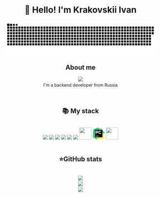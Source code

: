 <h1 align="center">👋 Hello! I'm Krakovskii Ivan </h1>

<p align="center">
 <img width="600" src="assets/github-snake.svg" alt="snake"/>
</p>




<div align="center">
    <h2>About me</h2>
    <img height="30" src="https://img.shields.io/badge/-Telegram-2CA5E0?style=flat&logo=telegram&logoColor=white">
    <br>
    I'm a backend developer from Russia  
</div>
<br>
<br>

<div align="center">
    <h2><b>📚 My stack</b></h2>
    <br>
    <img src="https://skillicons.dev/icons?i=py&perline=7" />
    <img src="https://skillicons.dev/icons?i=postgres&perline=7" />
    <img src="https://skillicons.dev/icons?i=sqlite&perline=7" />
    <img src="https://skillicons.dev/icons?i=django&perline=7" />
    <img src="https://skillicons.dev/icons?i=docker&perline=7" />
    <img src="https://skillicons.dev/icons?i=git&perline=7" />
    <img width="40" height="40" src="https://skillicons.dev/icons?i=neovim&perline=7" />
    <img width="40" height="40" src="assets/PyCharm_Icon.svg" />
    <img width="40" height="40" src="https://skillicons.dev/icons?i=linux" />
</div>

<br>


<div align="center">
    <h2><b>⭐GitHub stats</b></h2>
    <br>
    <img width="450" src="https://github-readme-stats.vercel.app/api/top-langs?username=ivkrak&layout=compact&theme=cobalt" />
    <br>
    <img width="450" src="https://github-readme-stats.vercel.app/api?username=ivkrak&count_private=true&show_icons=true&theme=cobalt&layout=compact&hide_border=true" />
    <br>
    <img width="450" src="https://github-readme-stats.vercel.app/api/wakatime?username=ivkrak&theme=cobalt" />
</div>
